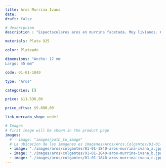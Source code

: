 ```yaml
---
title: Aros Murrina Ivana
date: 
draft: false

# descripcion
description : "Espectaculares aros en murrina facetada. Muy livianos. Colores sutiles."

materials: Plata 925

color: Plateado

dimensions: "Ancho: 17 mm 
Largo: 45 mm"

code: 01-01-1840

type: "Aros"

categories: []

price: $11.530,00

price_eftvo: $9.800,00

link_mercado_shop: undef

# Images
# first image will be shown in the product page
images:
  # - image: "images/path_to_image"
  # La ubicacion de las imagenes es imagenes/Aros/Aros.Colgantes/01-01-1840-aros-murrina-ivana
  - image: "./images/aros/colgantes/01-01-1840-aros-murrina-ivana_a.jpg"
  - image: "./images/aros/colgantes/01-01-1840-aros-murrina-ivana_b.jpg"
  - image: "./images/aros/colgantes/01-01-1840-aros-murrina-ivana_c.jpg"
---
```


